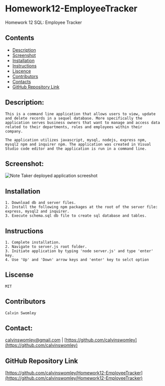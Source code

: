 # Homework12-EmployeeTracker
Homework 12 SQL: Employee Tracker

## Contents
- [Description](#Description)
- [Screenshot](Screenshot)
- [Installation](#Installation)
- [Instructions](#Instructions)
- [Liscence](#Liscence)
- [Contributors](#Contributors)
- [Contacts](#Contacts)
- [GitHub Repository Link](#GitHubRepositoryLink)


## Description:
    This is a command line application that allows users to view, update and delete records in a sequel database. More specifically the application serves business owners that want to manage and access data related to their departments, roles and employees within their company.

    The application utilizes javascript, mysql, nodejs, express npm, mysql2 npm and inquirer npm. The application was created in Visual Studio code editor and the application is run in a command line.

## Screenshot:
![Note Taker deployed application screeshot](./Finished_App_Screenshot.PNG)

## Installation
    1. Download db and server files.
    2. Install the following npm packages at the root of the server file: express, mysql2 and inquirer.
    3. Execute schema.sql db file to create sql database and tables.

## Instructions
    1. Complete installation.
    2. Navigate to server.js root folder.
    3. Initiate application by typing 'node server.js' and type 'enter' key.
    4. Use 'Up' and 'Down' arrow keys and 'enter' key to selct option 
    
## Liscense
    MIT

## Contributors
    Calvin Swomley

## Contact:
calvinswomley@gmail.com | [https://github.com/calvinswomley](https://github.com/calvinswomley)

## GitHub Repository Link
[https://github.com/calvinswomley/Homework12-EmployeeTracker](https://github.com/calvinswomley/Homework12-EmployeeTracker)